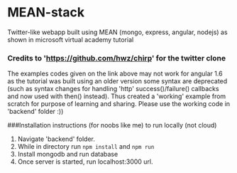 # MEAN-stack
Twitter-like webapp built using MEAN (mongo, express, angular, nodejs) as shown in microsoft virtual academy tutorial


### Credits to 'https://github.com/hwz/chirp' for the twitter clone
The examples codes given on the link above may not work for angular 1.6 as the tutorial was built using an older version some syntax are deprecated (such as syntax changes for handling 'http' success()/failure() callbacks and now used with then() instead). Thus created a 'working' example from scratch for purpose of learning and sharing. Please use the working code in 'backend' folder :))

###Installation instructions (for noobs like me) to run locally (not cloud)
1. Navigate 'backend' folder. 
2. While in directory run `npm install` and `npm run`
3. Install mongodb and run database
4. Once server is started, run localhost:3000 url.
